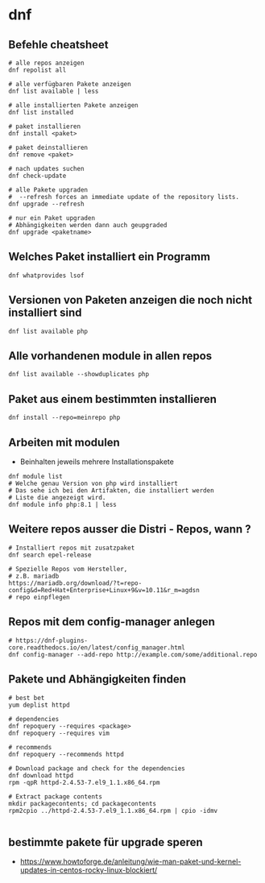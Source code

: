 # dnf

## Befehle cheatsheet

```
# alle repos anzeigen
dnf repolist all

# alle verfügbaren Pakete anzeigen
dnf list available | less

# alle installierten Pakete anzeigen
dnf list installed 

# paket installieren
dnf install <paket>

# paket deinstallieren 
dnf remove <paket>

# nach updates suchen 
dnf check-update 

# alle Pakete upgraden 
#  --refresh forces an immediate update of the repository lists.
dnf upgrade --refresh 

# nur ein Paket upgraden
# Abhängigkeiten werden dann auch geupgraded 
dnf upgrade <paketname>
```

## Welches Paket installiert ein Programm 

```
dnf whatprovides lsof 

```

## Versionen von Paketen anzeigen die noch nicht installiert sind 

```
dnf list available php 
```

## Alle vorhandenen module in allen repos 

```
dnf list available --showduplicates php 
```

## Paket aus einem bestimmten installieren

```
dnf install --repo=meinrepo php
```

## Arbeiten mit modulen 

  * Beinhalten jeweils mehrere Installationspakete 

```
dnf module list
# Welche genau Version von php wird installiert 
# Das sehe ich bei den Artifakten, die installiert werden 
# Liste die angezeigt wird.
dnf module info php:8.1 | less

```

## Weitere repos ausser die Distri - Repos, wann ? 

```
# Installiert repos mit zusatzpaket 
dnf search epel-release 

# Spezielle Repos vom Hersteller,
# z.B. mariadb 
https://mariadb.org/download/?t=repo-config&d=Red+Hat+Enterprise+Linux+9&v=10.11&r_m=agdsn
# repo einpflegen
```

## Repos mit dem config-manager anlegen

```
# https://dnf-plugins-core.readthedocs.io/en/latest/config_manager.html
dnf config-manager --add-repo http://example.com/some/additional.repo
```

## Pakete und Abhängigkeiten finden 

```
# best bet 
yum deplist httpd

# dependencies
dnf repoquery --requires <package>
dnf repoquery --requires vim

# recommends
dnf repoquery --recommends httpd

# Download package and check for the dependencies
dnf download httpd 
rpm -qpR httpd-2.4.53-7.el9_1.1.x86_64.rpm

# Extract package contents
mkdir packagecontents; cd packagecontents
rpm2cpio ../httpd-2.4.53-7.el9_1.1.x86_64.rpm | cpio -idmv


```


## bestimmte pakete für upgrade speren 

  * https://www.howtoforge.de/anleitung/wie-man-paket-und-kernel-updates-in-centos-rocky-linux-blockiert/
